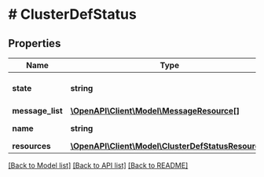 # # ClusterDefStatus

## Properties

Name | Type | Description | Notes
------------ | ------------- | ------------- | -------------
**state** | **string** | The state of the cluster entity. | [optional] [readonly]
**message_list** | [**\OpenAPI\Client\Model\MessageResource[]**](MessageResource.md) |  | [optional]
**name** | **string** | Cluster Name. | [optional]
**resources** | [**\OpenAPI\Client\Model\ClusterDefStatusResources**](ClusterDefStatusResources.md) |  |

[[Back to Model list]](../../README.md#models) [[Back to API list]](../../README.md#endpoints) [[Back to README]](../../README.md)
